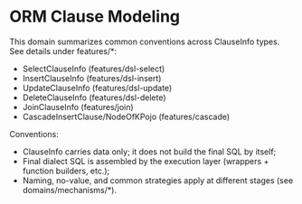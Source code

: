 # ORM Clause Modeling

This domain summarizes common conventions across ClauseInfo types. See details under features/*:
- SelectClauseInfo (features/dsl-select)
- InsertClauseInfo (features/dsl-insert)
- UpdateClauseInfo (features/dsl-update)
- DeleteClauseInfo (features/dsl-delete)
- JoinClauseInfo (features/join)
- CascadeInsertClause/NodeOfKPojo (features/cascade)

Conventions:
- ClauseInfo carries data only; it does not build the final SQL by itself;
- Final dialect SQL is assembled by the execution layer (wrappers + function builders, etc.);
- Naming, no-value, and common strategies apply at different stages (see domains/mechanisms/*).
